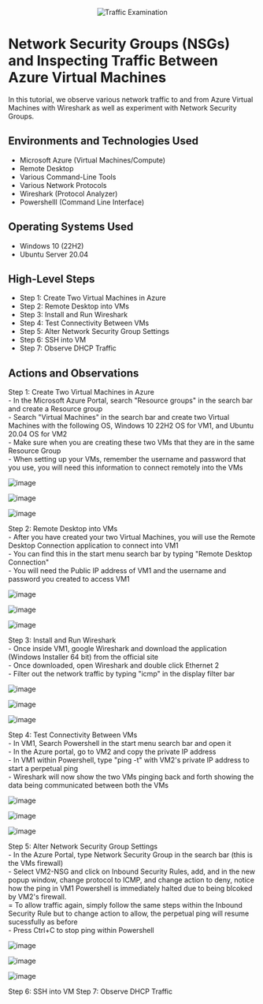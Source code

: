 <p align="center">
<img src="https://i.imgur.com/Ua7udoS.png" alt="Traffic Examination"/>
</p>

<h1>Network Security Groups (NSGs) and Inspecting Traffic Between Azure Virtual Machines</h1>
In this tutorial, we observe various network traffic to and from Azure Virtual Machines with Wireshark as well as experiment with Network Security Groups. <br />



<h2>Environments and Technologies Used</h2>

- Microsoft Azure (Virtual Machines/Compute)
- Remote Desktop
- Various Command-Line Tools
- Various Network Protocols 
- Wireshark (Protocol Analyzer)
- Powershelll (Command Line Interface)

<h2>Operating Systems Used </h2>

- Windows 10 (22H2)
- Ubuntu Server 20.04

<h2>High-Level Steps</h2>

- Step 1: Create Two Virtual Machines in Azure
- Step 2: Remote Desktop into VMs
- Step 3: Install and Run Wireshark
- Step 4: Test Connectivity Between VMs
- Step 5: Alter Network Security Group Settings
- Step 6: SSH into VM
- Step 7: Observe DHCP Traffic 

<h2>Actions and Observations</h2>

Step 1: Create Two Virtual Machines in Azure
<br> - In the Microsoft Azure Portal, search "Resource groups" in the search bar and create a Resource group
<br> - Search "Virtual Machines" in the search bar and create two Virtual Machines with the following OS, Windows 10 22H2 OS for VM1, and Ubuntu 20.04 OS for VM2
<br> - Make sure when you are creating these two VMs that they are in the same Resource Group
<br> - When setting up your VMs, remember the username and password that you use, you will need this information to connect remotely into the VMs

![image](https://github.com/thechristinaq/Azure-network-protocols/assets/165831241/a9a3ba98-8a3d-4525-9b96-912afdeafe8c)

![image](https://github.com/thechristinaq/Azure-network-protocols/assets/165831241/63b12174-d9be-4d5f-9c30-d93d384a8961)

![image](https://github.com/thechristinaq/Azure-network-protocols/assets/165831241/b744a959-c8d1-4c9f-a03f-2d92394612e4)


Step 2: Remote Desktop into VMs
<br> - After you have created your two Virtual Machines, you will use the Remote Desktop Connection application to connect into VM1
<br> - You can find this in the start menu search bar by typing "Remote Desktop Connection" 
<br> - You will need the Public IP address of VM1 and the username and password you created to access VM1

![image](https://github.com/thechristinaq/Azure-network-protocols/assets/165831241/a0b1267b-b229-4bff-ab21-954ffabed1ce)

![image](https://github.com/thechristinaq/Azure-network-protocols/assets/165831241/f87a70ba-a0b7-4086-b336-2f8252bd02b9)

![image](https://github.com/thechristinaq/Azure-network-protocols/assets/165831241/f6c00f6d-4cb7-49fd-99e0-a9adf00ccb3c)


Step 3: Install and Run Wireshark
<br> - Once inside VM1, google Wireshark and download the application (Windows Installer 64 bit) from the official site
<br> - Once downloaded, open Wireshark and double click Ethernet 2 
<br> - Filter out the network traffic by typing "icmp" in the display filter bar 

![image](https://github.com/thechristinaq/Azure-network-protocols/assets/165831241/dbd0e6e3-fa52-4094-aacb-eb8a93ec7f5c)

![image](https://github.com/thechristinaq/Azure-network-protocols/assets/165831241/c98fdcd5-0fbd-4fdc-aac4-58124743ade7)

![image](https://github.com/thechristinaq/Azure-network-protocols/assets/165831241/5dc60bed-bde5-4c66-afac-bd9b0d4e9ccd)


Step 4: Test Connectivity Between VMs
<br> - In VM1, Search Powershell in the start menu search bar and open it 
<br> - In the Azure portal, go to VM2 and copy the private IP address 
<br> - In VM1 within Powershell, type "ping -t" with VM2's private IP address to start a perpetual ping 
<br> - Wireshark will now show the two VMs pinging back and forth showing the data being communicated between both the VMs 

![image](https://github.com/thechristinaq/Azure-network-protocols/assets/165831241/719ac2de-70c4-4fac-8691-fb9066abbe99)

![image](https://github.com/thechristinaq/Azure-network-protocols/assets/165831241/efcee531-4b97-4ad6-9a95-893314d8f00f)

![image](https://github.com/thechristinaq/Azure-network-protocols/assets/165831241/688aadc0-5653-4966-8bba-ada19dfc484d)

Step 5: Alter Network Security Group Settings
<br> - In the Azure Portal, type Network Security Group in the search bar (this is the VMs firewall)
<br> - Select VM2-NSG and click on Inbound Security Rules, add, and in the new popup window, change protocol to ICMP, and change action to deny, notice how the ping in VM1 Powershell is immediately halted due to being blcoked by VM2's firewall. 
<br> = To allow traffic again, simply follow the same steps within the Inbound Security Rule but to change action to allow, the perpetual ping will resume sucessfully as before 
<br> - Press Ctrl+C to stop ping within Powershell 


![image](https://github.com/thechristinaq/Azure-network-protocols/assets/165831241/5e3d51dc-173e-4ba8-ab2e-cbbcae31a5f4)

![image](https://github.com/thechristinaq/Azure-network-protocols/assets/165831241/cc9f4ad7-1493-493a-863e-dfe5ab9d64c2)

![image](https://github.com/thechristinaq/Azure-network-protocols/assets/165831241/02a9b8b7-1384-4571-ae35-cfd4f7b6cabd)

Step 6: SSH into VM
Step 7: Observe DHCP Traffic







